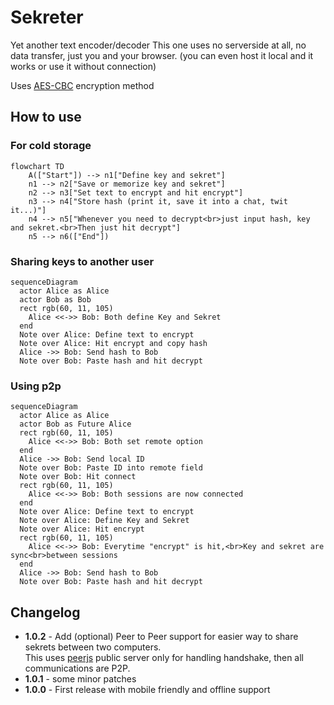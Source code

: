 Sekreter
========

Yet another text encoder/decoder
This one uses no serverside at all, no data transfer, just you and your browser.
(you can even host it local and it works or use it without connection)

Uses [AES-CBC](https://en.wikipedia.org/wiki/Block_cipher_mode_of_operation) encryption method

## How to use
### For cold storage
```mermaid
flowchart TD
    A(["Start"]) --> n1["Define key and sekret"]
    n1 --> n2["Save or memorize key and sekret"]
    n2 --> n3["Set text to encrypt and hit encrypt"]
    n3 --> n4["Store hash (print it, save it into a chat, twit it...)"]
    n4 --> n5["Whenever you need to decrypt<br>just input hash, key and sekret.<br>Then just hit decrypt"]
    n5 --> n6(["End"])
```

### Sharing keys to another user
```mermaid
sequenceDiagram
  actor Alice as Alice
  actor Bob as Bob
  rect rgb(60, 11, 105)
    Alice <<->> Bob: Both define Key and Sekret
  end
  Note over Alice: Define text to encrypt
  Note over Alice: Hit encrypt and copy hash
  Alice ->> Bob: Send hash to Bob
  Note over Bob: Paste hash and hit decrypt
```

### Using p2p
```mermaid
sequenceDiagram
  actor Alice as Alice
  actor Bob as Future Alice
  rect rgb(60, 11, 105)
    Alice <<->> Bob: Both set remote option
  end
  Alice ->> Bob: Send local ID
  Note over Bob: Paste ID into remote field
  Note over Bob: Hit connect
  rect rgb(60, 11, 105)
    Alice <<->> Bob: Both sessions are now connected
  end
  Note over Alice: Define text to encrypt
  Note over Alice: Define Key and Sekret
  Note over Alice: Hit encrypt
  rect rgb(60, 11, 105)
    Alice <<->> Bob: Everytime "encrypt" is hit,<br>Key and sekret are sync<br>between sessions
  end
  Alice ->> Bob: Send hash to Bob
  Note over Bob: Paste hash and hit decrypt
```

## Changelog
- **1.0.2** - Add (optional) Peer to Peer support for easier way to share sekrets between two computers.  
This uses [peerjs](https://peerjs.com/) public server only for handling handshake, then all communications are P2P.  
- **1.0.1** - some minor patches  
- **1.0.0** - First release with mobile friendly and offline support
